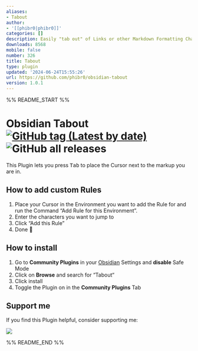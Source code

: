 ```yaml
---
aliases:
- Tabout
author:
- '[[phibr0|phibr0]]'
categories: []
description: Easily "tab out" of Links or other Markdown Formatting Characters.
downloads: 8568
mobile: false
number: 326
title: Tabout
type: plugin
updated: '2024-06-24T15:55:26'
url: https://github.com/phibr0/obsidian-tabout
version: 1.0.1
---
```


%% README_START %%

# Obsidian Tabout [![GitHub tag (Latest by date)](https://img.shields.io/github/v/tag/phibr0/obsidian-tabout)](https://github.com/phibr0/obsidian-tabout/releases) ![GitHub all releases](https://img.shields.io/github/downloads/phibr0/obsidian-tabout/total)

This Plugin lets you press <kbd>Tab</kbd> to place the Cursor next to the markup you are in.

## How to add custom Rules

1. Place your Cursor in the Environment you want to add the Rule for and run the Command “Add Rule for this Environment”.
2. Enter the characters you want to jump to
3. Click “Add this Rule”
4. Done 🎉

## How to install

1. Go to **Community Plugins** in your [Obsidian](https://www.obsidian.md) Settings and **disable** Safe Mode
2. Click on **Browse** and search for “Tabout“
3. Click install
4. Toggle the Plugin on in the **Community Plugins** Tab

## Support me

If you find this Plugin helpful, consider supporting me:

<a href="https://www.buymeacoffee.com/phibr0"><img src="https://img.buymeacoffee.com/button-api/?text=Buy me a coffee&emoji=&slug=phibr0&button_colour=5F7FFF&font_colour=ffffff&font_family=Inter&outline_colour=000000&coffee_colour=FFDD00"></a>


%% README_END %%